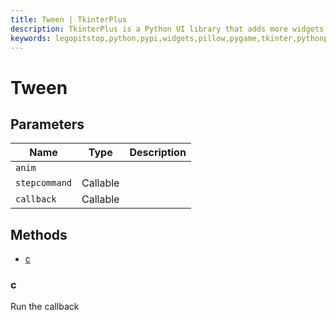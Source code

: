 ```yaml
---
title: Tween | TkinterPlus
description: TkinterPlus is a Python UI library that adds more widgets to Tkinter
keywords: legopitstop,python,pypi,widgets,pillow,pygame,tkinter,pythonpackage
---
```


# Tween

## Parameters

| Name          | Type     | Description |
| ------------- | -------- | ----------- |
| `anim`        |          |             |
| `stepcommand` | Callable |             |
| `callback`    | Callable |             |

## Methods

- [c](#c)

### c

Run the callback
